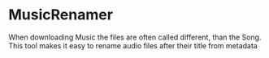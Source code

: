 # MusicRenamer
When downloading Music the files are often called different, than the Song. This tool makes it easy to rename audio files after their title from metadata
